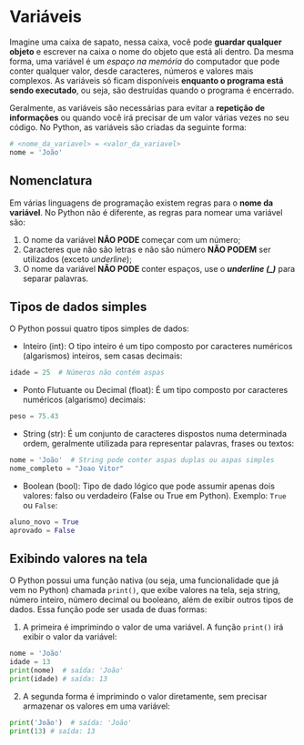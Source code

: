 # Variáveis

Imagine uma caixa de sapato, nessa caixa, você pode **guardar qualquer objeto** e escrever na caixa o nome do objeto que está ali dentro. Da mesma forma, uma variável é um *espaço na memória* do computador que pode conter qualquer valor, desde caracteres, números e valores mais complexos. As variáveis só ficam disponíveis **enquanto o programa está sendo executado**, ou seja, são destruídas quando o programa é encerrado.

Geralmente, as variáveis são necessárias para evitar a **repetição de informações** ou quando você irá precisar de um valor várias vezes no seu código. No Python, as variáveis são criadas da seguinte forma:

```python
# <nome_da_variavel> = <valor_da_variavel>
nome = 'João'
```

## Nomenclatura

Em várias linguagens de programação existem regras para o **nome da variável**. No Python não é diferente, as regras para nomear uma variável são:

1. O nome da variável **NÃO PODE** começar com um número;
2. Caracteres que não são letras e não são número **NÃO PODEM** ser utilizados (exceto *underline*);
3. O nome da variável **NÃO PODE** conter espaços, use o ***underline (_)*** para separar palavras.

## Tipos de dados simples

O Python possui quatro tipos simples de dados:

- Inteiro (int): O tipo inteiro é um tipo composto por caracteres numéricos (algarismos) inteiros, sem casas decimais:

```python
idade = 25  # Números não contém aspas
```

- Ponto Flutuante ou Decimal (float): É um tipo composto por caracteres numéricos (algarismo) decimais:

```python
peso = 75.43
```

- String (str): É um conjunto de caracteres dispostos numa determinada ordem, geralmente utilizada para representar palavras, frases ou textos:

```python
nome = 'João'  # String pode conter aspas duplas ou aspas simples
nome_completo = "Joao Vitor"
```

- Boolean (bool): Tipo de dado lógico que pode assumir apenas dois valores: falso ou verdadeiro (False ou True em Python). Exemplo: `True` ou `False`:

```python
aluno_novo = True
aprovado = False
```

## Exibindo valores na tela

O Python possui uma função nativa (ou seja, uma funcionalidade que já vem no Python) chamada `print()`, que exibe valores na tela, seja string, número inteiro, número decimal ou booleano, além de exibir outros tipos de dados. Essa função pode ser usada de duas formas:

1. A primeira é imprimindo o valor de uma variável. A função `print()` irá exibir o valor da variável:

```python
nome = 'João'
idade = 13
print(nome)  # saída: 'João'
print(idade) # saída: 13
```

2. A segunda forma é imprimindo o valor diretamente, sem precisar armazenar os valores em uma variável:

```python
print('João')  # saída: 'João'
print(13) # saída: 13
```